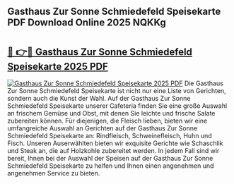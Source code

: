 ## Gasthaus Zur Sonne Schmiedefeld Speisekarte PDF Download Online 2025 NQKKg

# <h2><a href="http://gcbhdgy.nevu.top/?p=Gasthaus+Zur+Sonne+Schmiedefeld+Speisekarte">🔗 👉🔴 Gasthaus Zur Sonne Schmiedefeld Speisekarte 2025 PDF</a></h2>

[![Gasthaus Zur Sonne Schmiedefeld Speisekarte 2025 PDF](https://i.imgur.com/dBaPXMq.png)](http://gcbhdgy.nevu.top/?p=Gasthaus+Zur+Sonne+Schmiedefeld+Speisekarte)
Die Gasthaus Zur Sonne Schmiedefeld Speisekarte ist nicht nur eine Liste von Gerichten, sondern auch die Kunst der Wahl. Auf der Gasthaus Zur Sonne Schmiedefeld Speisekarte unserer Cafeteria finden Sie eine große Auswahl an frischem Gemüse und Obst, mit denen Sie leichte und frische Salate zubereiten können. Für diejenigen, die Fleisch lieben, bieten wir eine umfangreiche Auswahl an Gerichten auf der Gasthaus Zur Sonne Schmiedefeld Speisekarte an: Rindfleisch, Schweinefleisch, Huhn und Fisch. Unseren Auserwählten bieten wir exquisite Gerichte wie Schaschlik und Steak an, die auf Holzkohle zubereitet werden. In jedem Fall sind wir bereit, Ihnen bei der Auswahl der Speisen auf der Gasthaus Zur Sonne Schmiedefeld Speisekarte zu helfen und Ihnen einen angenehmen und angenehmen Service zu bieten.
